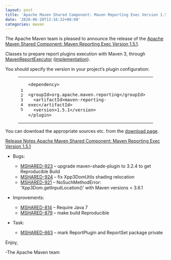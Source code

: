 ```yaml
---
layout: post
title: 'Apache Maven Shared Component: Maven Reporting Exec Version 1.5.1 Released'
date: '2020-06-20T13:16:32+00:00'
categories: maven
---
```

<div class="entry-content"><p>The Apache Maven team is pleased to announce the release of the
<a href="https://maven.apache.org/shared/maven-reporting-exec/">Apache Maven Shared Component: Maven Reporting Exec Version 1.5.1</a>.</p>

<p>Classes to prepare report plugins execution with Maven 3, through
<a href="https://maven.apache.org/shared/maven-reporting-exec/apidocs/org/apache/maven/reporting/exec/MavenReportExecutor.html">MavenReportExecutor</a> (<a href="https://maven.apache.org/shared/maven-reporting-exec/apidocs/org/apache/maven/reporting/exec/DefaultMavenReportExecutor.html">implementation</a>).</p>

<p>You should specify the version in your project&rsquo;s plugin configuration:</p>

<figure class='code'><figcaption><span></span></figcaption><div class="highlight"><table><tr><td class="gutter"><pre class="line-numbers"><span class='line-number'>1</span>
<span class='line-number'>2</span>
<span class='line-number'>3</span>
<span class='line-number'>4</span>
<span class='line-number'>5</span>
</pre></td><td class='code'><pre><code class='xml'><span class='line'><span class="nt">&lt;dependency&gt;</span>
</span><span class='line'>  <span class="nt">&lt;groupId&gt;</span>org.apache.maven.reporting<span class="nt">&lt;/groupId&gt;</span>
</span><span class='line'>  <span class="nt">&lt;artifactId&gt;</span>maven-reporting-exec<span class="nt">&lt;/artifactId&gt;</span>
</span><span class='line'>  <span class="nt">&lt;version&gt;</span>1.5.1<span class="nt">&lt;/version&gt;</span>
</span><span class='line'><span class="nt">&lt;/plugin&gt;</span>
</span></code></pre></td></tr></table></div></figure>


<p>You can download the appropriate sources etc. from the <a href="https://maven.apache.org/shared/maven-reporting-exec/download.cgi">download page</a>.</p>

<!-- more -->


<p><a href="https://issues.apache.org/jira/secure/ReleaseNote.jspa?projectId=12317922&amp;version=12348384">Release Notes Apache Maven Shared Component: Maven Reporting Exec Version 1.5.1</a></p>

<ul>
<li><p>Bugs:</p>

<ul>
<li><a href="https://issues.apache.org/jira/browse/MSHARED-923">MSHARED-923</a> &ndash; upgrade maven-shade-plugin to 3.2.4 to get Reproducible Build</li>
<li><a href="https://issues.apache.org/jira/browse/MSHARED-924">MSHARED-924</a> &ndash; fix Xpp3DomUtils shading relocation</li>
<li><a href="https://issues.apache.org/jira/browse/MSHARED-921">MSHARED-921</a> &ndash; NoSuchMethodError: &lsquo;Xpp3Dom.getInputLocation()&rsquo; with Maven versions &lt; 3.6.1</li>
</ul>
</li>
<li><p>Improvements:</p>

<ul>
<li><a href="https://issues.apache.org/jira/browse/MSHARED-814">MSHARED-814</a> &ndash; Require Java 7</li>
<li><a href="https://issues.apache.org/jira/browse/MSHARED-879">MSHARED-879</a> &ndash; make build Reproducible</li>
</ul>
</li>
<li><p>Task:</p>

<ul>
<li><a href="https://issues.apache.org/jira/browse/MSHARED-663">MSHARED-663</a> &ndash; mark ReportPlugin and ReportSet package private</li>
</ul>
</li>
</ul>


<p>Enjoy,</p>

<p>-The Apache Maven team</p>
</div>
